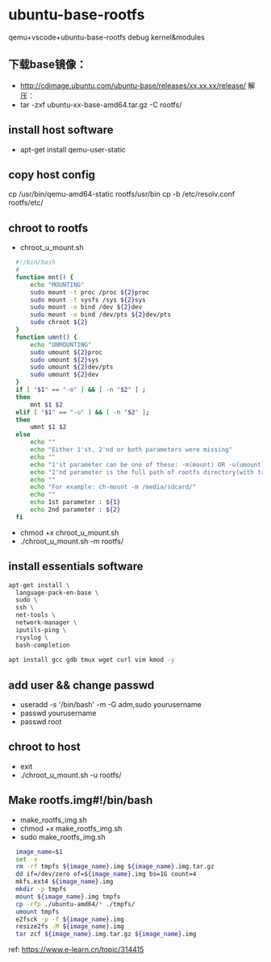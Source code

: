 # ubuntu-base-rootfs
qemu+vscode+ubuntu-base-rootfs debug kernel&amp;modules

## 下载base镜像：
* http://cdimage.ubuntu.com/ubuntu-base/releases/xx.xx.xx/release/
解压：
* tar -zxf ubuntu-xx-base-amd64.tar.gz -C rootfs/
## install host software
* apt-get install qemu-user-static
## copy host config
cp /usr/bin/qemu-amd64-static rootfs/usr/bin
cp -b /etc/resolv.conf rootfs/etc/

## chroot to rootfs 
* chroot_u_mount.sh
``` bash
  #!/bin/bash
  # 
  function mnt() {
      echo "MOUNTING"
      sudo mount -t proc /proc ${2}proc
      sudo mount -t sysfs /sys ${2}sys
      sudo mount -o bind /dev ${2}dev
      sudo mount -o bind /dev/pts ${2}dev/pts		
      sudo chroot ${2}
  }
  function umnt() {
      echo "UNMOUNTING"
      sudo umount ${2}proc
      sudo umount ${2}sys
      sudo umount ${2}dev/pts
      sudo umount ${2}dev
  }
  if [ "$1" == "-m" ] && [ -n "$2" ] ;
  then
      mnt $1 $2
  elif [ "$1" == "-u" ] && [ -n "$2" ];
  then
      umnt $1 $2
  else
      echo ""
      echo "Either 1'st, 2'nd or both parameters were missing"
      echo ""
      echo "1'st parameter can be one of these: -m(mount) OR -u(umount)"
      echo "2'nd parameter is the full path of rootfs directory(with trailing '/')"
      echo ""
      echo "For example: ch-mount -m /media/sdcard/"
      echo ""
      echo 1st parameter : ${1}
      echo 2nd parameter : ${2}
  fi
```
* chmod +x chroot_u_mount.sh
* ./chroot_u_mount.sh -m rootfs/

## install essentials software
``` bash
apt-get install \
  language-pack-en-base \
  sudo \
  ssh \
  net-tools \
  network-manager \
  iputils-ping \
  rsyslog \
  bash-completion 
  
apt install gcc gdb tmux wget curl vim kmod -y
```
## add user && change passwd
* useradd -s '/bin/bash' -m -G adm,sudo yourusername
* passwd yourusername
* passwd root

## chroot to host
* exit
* ./chroot_u_mount.sh -u rootfs/

## Make rootfs.img#!/bin/bash
* make_rootfs_img.sh
* chmod +x make_rootfs_img.sh
* sudo make_rootfs_img.sh
``` bash
  image_name=$1
  set -x
  rm -rf tmpfs ${image_name}.img ${image_name}.img.tar.gz
  dd if=/dev/zero of=${image_name}.img bs=1G count=4
  mkfs.ext4 ${image_name}.img
  mkdir -p tmpfs
  mount ${image_name}.img tmpfs
  cp -rfp ./ubuntu-amd64/* ./tmpfs/
  umount tmpfs
  e2fsck -p -f ${image_name}.img
  resize2fs -M ${image_name}.img
  tar zcf ${image_name}.img.tar.gz ${image_name}.img
```

ref: https://www.e-learn.cn/topic/314415
